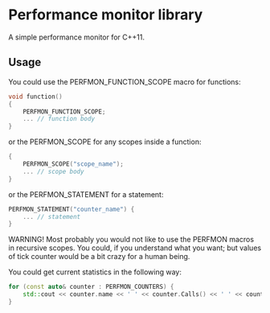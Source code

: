 Performance monitor library
===========================

A simple performance monitor for C++11.


Usage
-----

You could use the PERFMON_FUNCTION_SCOPE macro for functions:

```cpp
void function()
{
    PERFMON_FUNCTION_SCOPE;
    ... // function body
}
```

or the PERFMON_SCOPE for any scopes inside a function:

```cpp
{
    PERFMON_SCOPE("scope_name");
    ... // scope body
}
```

or the PERFMON_STATEMENT for a statement:

```cpp
PERFMON_STATEMENT("counter_name") {
    ... // statement
}
```

WARNING! Most probably you would not like to use the PERFMON macros in
recursive scopes. You could, if you understand what you want; but values of
tick counter would be a bit crazy for a human being.

You could get current statistics in the following way:

```cpp
for (const auto& counter : PERFMON_COUNTERS) {
    std::cout << counter.name << ' ' << counter.Calls() << ' ' << counter.Seconds() << std::endl;
}
```
